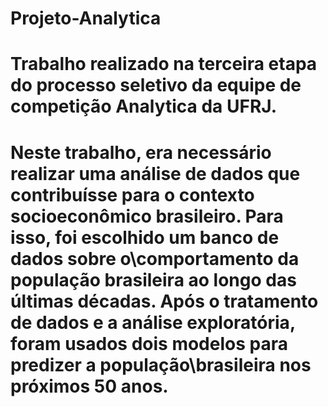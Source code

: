# Projeto-Analytica
# Trabalho realizado na terceira etapa do processo seletivo da equipe de competição Analytica da UFRJ.

# Neste trabalho, era necessário realizar uma análise de dados que contribuísse para o contexto socioeconômico brasileiro. Para isso, foi escolhido um banco de dados sobre o\comportamento da população brasileira ao longo das últimas décadas. Após o tratamento de dados e a análise exploratória, foram usados dois modelos para predizer a população\brasileira nos próximos 50 anos.
